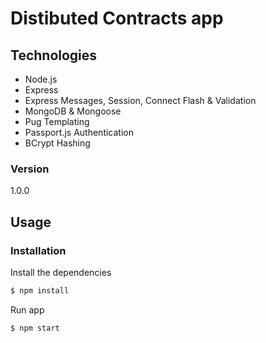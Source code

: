 # Distibuted Contracts app



## Technologies
* Node.js
* Express
* Express Messages, Session, Connect Flash & Validation
* MongoDB & Mongoose
* Pug Templating
* Passport.js Authentication
* BCrypt Hashing

### Version
1.0.0

## Usage


### Installation

Install the dependencies

```sh
$ npm install
```
Run app

```sh
$ npm start
```
